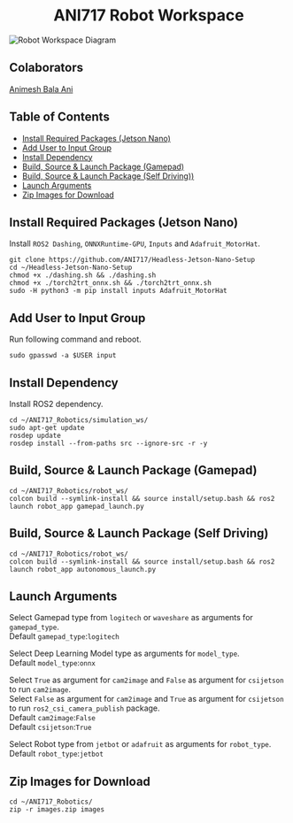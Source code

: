 <p align="center">
  <h1 align="center">ANI717 Robot Workspace</h1>
</p>

<img src="https://github.com/ANI717/ANI717_Robotics/blob/main/Robot%20Workspace.png" alt="Robot Workspace Diagram" class="inline"/><br/>

## Colaborators
[Animesh Bala Ani](https://www.linkedin.com/in/ani717/)

## Table of Contents
* [Install Required Packages (Jetson Nano)](#jetson) <br/>
* [Add User to Input Group](#user) <br/>
* [Install Dependency](#install) <br/>
* [Build, Source & Launch Package (Gamepad)](#gamepad) <br/>
* [Build, Source & Launch Package (Self Driving))](#self) <br/>
* [Launch Arguments](#arg) <br/>
* [Zip Images for Download](#zip) <br/>

## Install Required Packages (Jetson Nano) <a name="jetson"></a>
Install `ROS2 Dashing`, `ONNXRuntime-GPU`, `Inputs` and `Adafruit_MotorHat`.<br/>
```
git clone https://github.com/ANI717/Headless-Jetson-Nano-Setup
cd ~/Headless-Jetson-Nano-Setup
chmod +x ./dashing.sh && ./dashing.sh
chmod +x ./torch2trt_onnx.sh && ./torch2trt_onnx.sh
sudo -H python3 -m pip install inputs Adafruit_MotorHat
```

## Add User to Input Group <a name="user"></a>
Run following command and reboot.<br/>
```
sudo gpasswd -a $USER input
```

## Install Dependency <a name="install"></a>
Install ROS2 dependency.<br/>
```
cd ~/ANI717_Robotics/simulation_ws/
sudo apt-get update
rosdep update
rosdep install --from-paths src --ignore-src -r -y
```

## Build, Source & Launch Package (Gamepad) <a name="gamepad"></a>
```
cd ~/ANI717_Robotics/robot_ws/
colcon build --symlink-install && source install/setup.bash && ros2 launch robot_app gamepad_launch.py
```

## Build, Source & Launch Package (Self Driving) <a name="self"></a>
```
cd ~/ANI717_Robotics/robot_ws/
colcon build --symlink-install && source install/setup.bash && ros2 launch robot_app autonomous_launch.py
```

## Launch Arguments <a name="arg"></a>
Select Gamepad type from `logitech` or `waveshare` as arguments for `gamepad_type`.<br/>
Default `gamepad_type`:`logitech`<br/>

Select Deep Learning Model type as arguments for `model_type`.<br/>
Default `model_type`:`onnx`<br/>

Select `True` as argument for `cam2image` and `False` as argument for `csijetson` to run `cam2image`.<br/>
Select `False` as argument for `cam2image` and `True` as argument for `csijetson` to run `ros2_csi_camera_publish` package.<br/>
Default `cam2image`:`False`<br/>
Default `csijetson`:`True`<br/> 

Select Robot type from `jetbot` or `adafruit` as arguments for `robot_type`.<br/>
Default `robot_type`:`jetbot`<br/> 

## Zip Images for Download <a name="zip"></a>
```
cd ~/ANI717_Robotics/
zip -r images.zip images
```
